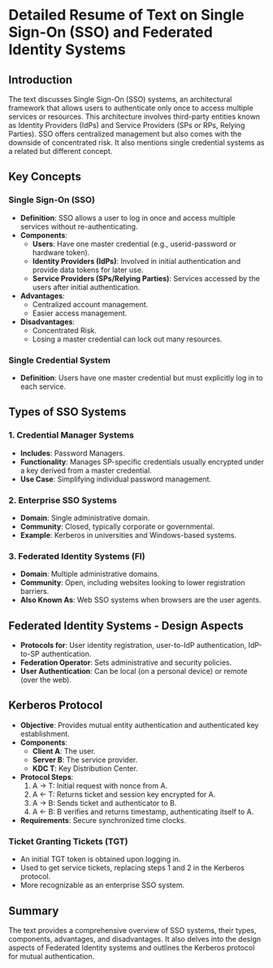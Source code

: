 # Detailed Resume of Text on Single Sign-On (SSO) and Federated Identity Systems

## Introduction
The text discusses Single Sign-On (SSO) systems, an architectural framework that allows users to authenticate only once to access multiple services or resources. This architecture involves third-party entities known as Identity Providers (IdPs) and Service Providers (SPs or RPs, Relying Parties). SSO offers centralized management but also comes with the downside of concentrated risk. It also mentions single credential systems as a related but different concept.

## Key Concepts

### Single Sign-On (SSO)
- **Definition**: SSO allows a user to log in once and access multiple services without re-authenticating.
- **Components**:
  - **Users**: Have one master credential (e.g., userid-password or hardware token).
  - **Identity Providers (IdPs)**: Involved in initial authentication and provide data tokens for later use.
  - **Service Providers (SPs/Relying Parties)**: Services accessed by the users after initial authentication.
- **Advantages**:
  - Centralized account management.
  - Easier access management.
- **Disadvantages**:
  - Concentrated Risk.
  - Losing a master credential can lock out many resources.

### Single Credential System
- **Definition**: Users have one master credential but must explicitly log in to each service.

## Types of SSO Systems

### 1. Credential Manager Systems
- **Includes**: Password Managers.
- **Functionality**: Manages SP-specific credentials usually encrypted under a key derived from a master credential.
- **Use Case**: Simplifying individual password management.

### 2. Enterprise SSO Systems
- **Domain**: Single administrative domain.
- **Community**: Closed, typically corporate or governmental.
- **Example**: Kerberos in universities and Windows-based systems.

### 3. Federated Identity Systems (FI)
- **Domain**: Multiple administrative domains.
- **Community**: Open, including websites looking to lower registration barriers.
- **Also Known As**: Web SSO systems when browsers are the user agents.

## Federated Identity Systems - Design Aspects
- **Protocols for**: User identity registration, user-to-IdP authentication, IdP-to-SP authentication.
- **Federation Operator**: Sets administrative and security policies.
- **User Authentication**: Can be local (on a personal device) or remote (over the web).

## Kerberos Protocol
- **Objective**: Provides mutual entity authentication and authenticated key establishment.
- **Components**:
  - **Client A**: The user.
  - **Server B**: The service provider.
  - **KDC T**: Key Distribution Center.
- **Protocol Steps**:
  1. A → T: Initial request with nonce from A.
  2. A ← T: Returns ticket and session key encrypted for A.
  3. A → B: Sends ticket and authenticator to B.
  4. A ← B: B verifies and returns timestamp, authenticating itself to A.
- **Requirements**: Secure synchronized time clocks.

### Ticket Granting Tickets (TGT)
- An initial TGT token is obtained upon logging in.
- Used to get service tickets, replacing steps 1 and 2 in the Kerberos protocol.
- More recognizable as an enterprise SSO system.

## Summary
The text provides a comprehensive overview of SSO systems, their types, components, advantages, and disadvantages. It also delves into the design aspects of Federated Identity systems and outlines the Kerberos protocol for mutual authentication.

